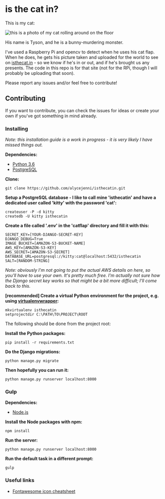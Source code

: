 # is the cat in?
This is my cat:

![this is a photo of my cat rolling around on the floor](http://i37.photobucket.com/albums/e69/alicejelly/3b0798c5-7b11-4333-bba7-dc07de717b48.jpg)

His name is Tyson, and he is a bunny-murdering monster.

I've used a Raspberry Pi and opencv to detect when he uses his cat flap. When he does, he gets his picture taken and uploaded for the world to see on [isthecat.in](http://isthecat.in) - so we know if he's in or out, and if he's brought us any presents. The code in this repo is for that site (not for the RPi, though I will probably be uploading that soon).

Please report any issues and/or feel free to contribute!

## Contributing

If you want to contribute, you can check the issues for ideas or create your own if you've got something in mind already.

### Installing
*Note: this installation guide is a work in progress - it is very likely I have missed things out.*

**Dependencies:**
- [Python 3.6](https://www.python.org)
- [PostgreSQL](https://www.postgresql.org)

**Clone:**
```shell-script
git clone https://github.com/alycejenni/isthecatin.git
```

**Setup a PostgreSQL database - I like to call mine 'isthecatin' and have a dedicated user called 'kitty' with the password 'cat':**
```shell-script
createuser -P -d kitty
createdb -U kitty isthecatin
```

**Create a file called '.env' in the 'catflap' directory and fill it with this:**
```
SECRET_KEY=[YOUR-DJANGO-SECRET-KEY]
DJANGO_DEBUG=True
IMAGE_BUCKET=[AMAZON-S3-BUCKET-NAME]
AWS_KEY=[AMAZON-S3-KEY]
AWS_SECRET=[AMAZON-S3-SECRET]
DATABASE_URL=postgresql://kitty:cat@localhost:5432/isthecatin
SALT=[RANDOM-STRING]
```
*Note: obviously I'm not going to put the actual AWS details on here, so you'll have to use your own. It's pretty much free. I'm actually not sure how the Django secret key works so that might be a bit more difficult; I'll come back to this.*

**[recommended] Create a virtual Python environment for the project, e.g. using [virtualenvwrapper](https://virtualenvwrapper.readthedocs.io/en/latest):**
```shell-script
mkvirtualenv isthecatin
setprojectdir C:\PATH\TO\PROJECT\ROOT
```

The following should be done from the project root:

**Install the Python packages:**
```shell-script
pip install -r requirements.txt
```

**Do the Django migrations:**
```shell-script
python manage.py migrate
```

**Then hopefully you can run it:**
```shell-script
python manage.py runserver localhost:8000
```

### Gulp
**Dependencies:**
- [Node.js](https://nodejs.org)

**Install the Node packages with npm:**
```shell-script
npm install
```

**Run the server:**
```shell-script
python manage.py runserver localhost:8000
```

**Run the default task in a different prompt:**
```shell-script
gulp
```

### Useful links

* [Fontawesome icon cheatsheet](http://fontawesome.io/cheatsheet/)
